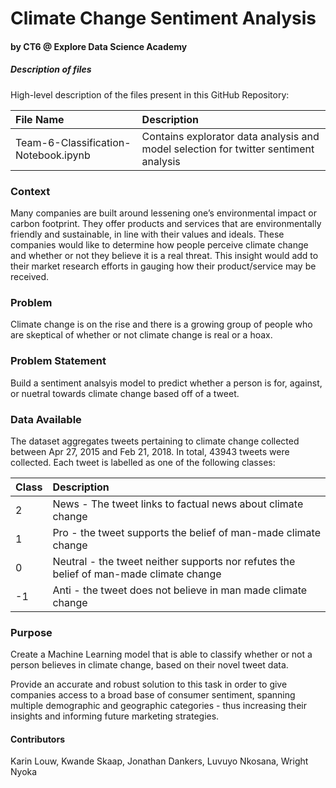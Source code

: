 # Climate Change Sentiment Analysis
#### by CT6 @ Explore Data Science Academy 

##### Description of files

High-level description of the files present in this GitHub Repository:

| File Name                    | Description                                                                                                   |
| :--------------------------- | :------------------------------------------------------------------------------------------------------------ |
| Team-6-Classification-Notebook.ipynb                 | Contains explorator data analysis and model selection for twitter sentiment analysis   |



### Context

Many companies are built around lessening one’s environmental impact or carbon footprint. They offer products and services that are environmentally friendly and sustainable, in line with their values and ideals. These companies would like to determine how people perceive climate change and whether or not they believe it is a real threat. This insight would add to their market research efforts in gauging how their product/service may be received.


### Problem

Climate change is on the rise and there is a growing group of people who are skeptical of whether or not climate change is real or a hoax.

### Problem Statement

Build a sentiment analsyis model to predict whether a person is for, against, or nuetral towards climate change based off of a tweet.

### Data Available

The dataset aggregates tweets pertaining to climate change collected between Apr 27, 2015 and Feb 21, 2018. In total, 43943 tweets were collected. Each tweet is labelled as one of the following classes:


| Class                    | Description                                                                                                   |
| :--------------------------- | :------------------------------------------------------------------------------------------------------------ |
| 2                 | News - The tweet links to factual news about climate change  |
| 1                 | Pro - the tweet supports the belief of man-made climate change   |
| 0                 | Neutral - the tweet neither supports nor refutes the belief of man-made climate change   |
| -1                 | Anti - the tweet does not believe in man made climate change   |

### Purpose

Create a Machine Learning model that is able to classify whether or not a person believes in climate change, based on their novel tweet data.

Provide an accurate and robust solution to this task in order to give companies access to a broad base of consumer sentiment, spanning multiple demographic and geographic categories - thus increasing their insights and informing future marketing strategies.

#### Contributors
Karin Louw,
Kwande Skaap,
Jonathan Dankers,
Luvuyo Nkosana,
Wright Nyoka
